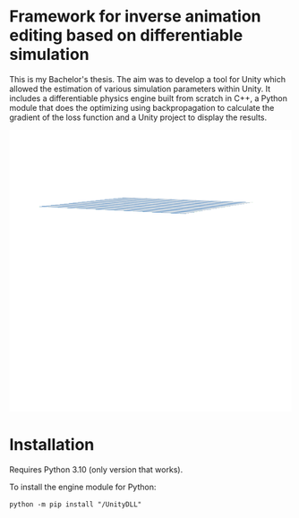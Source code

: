 # Framework for inverse animation editing based on differentiable simulation
This is my Bachelor's thesis. The aim was to develop a tool for Unity which allowed the estimation of various simulation parameters within Unity.
It includes a differentiable physics engine built from scratch in C++, a Python module that does the optimizing using backpropagation to calculate the gradient of the loss function and a Unity project to display the results.

![My Image](Screenshots/4corners.gif)

# Installation
Requires Python 3.10 (only version that works).

To install the engine module for Python:

    python -m pip install "/UnityDLL"
